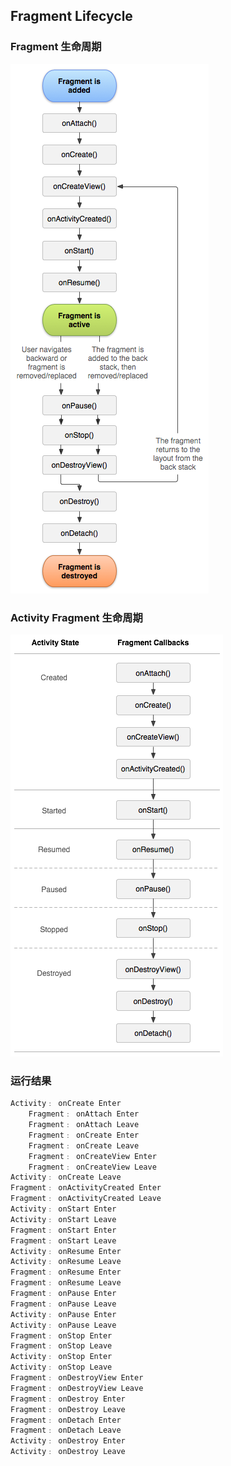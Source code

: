 ﻿## Fragment Lifecycle

### Fragment 生命周期
![](snapshots/fragment_lifecycle.png)

### Activity Fragment 生命周期
![](snapshots/activity_fragment_lifecycle.png)

### 运行结果
```xml
Activity﹕ onCreate Enter
	Fragment﹕ onAttach Enter
	Fragment﹕ onAttach Leave
	Fragment﹕ onCreate Enter
	Fragment﹕ onCreate Leave
	Fragment﹕ onCreateView Enter
	Fragment﹕ onCreateView Leave
Activity﹕ onCreate Leave
Fragment﹕ onActivityCreated Enter
Fragment﹕ onActivityCreated Leave
Activity﹕ onStart Enter
Activity﹕ onStart Leave
Fragment﹕ onStart Enter
Fragment﹕ onStart Leave
Activity﹕ onResume Enter
Activity﹕ onResume Leave
Fragment﹕ onResume Enter
Fragment﹕ onResume Leave
Fragment﹕ onPause Enter
Fragment﹕ onPause Leave
Activity﹕ onPause Enter
Activity﹕ onPause Leave
Fragment﹕ onStop Enter
Fragment﹕ onStop Leave
Activity﹕ onStop Enter
Activity﹕ onStop Leave
Fragment﹕ onDestroyView Enter
Fragment﹕ onDestroyView Leave
Fragment﹕ onDestroy Enter
Fragment﹕ onDestroy Leave
Fragment﹕ onDetach Enter
Fragment﹕ onDetach Leave
Activity﹕ onDestroy Enter
Activity﹕ onDestroy Leave
```